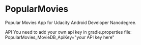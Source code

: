 # PopularMovies
Popular Movies App for Udacity Android Developer Nanodegree.

API
You need to add your own api key in gradle.properties file:
PopularMovies_MovieDB_ApiKey="your API key here"
